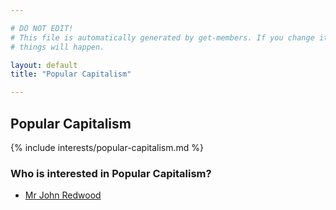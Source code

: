 ```yaml
---

# DO NOT EDIT!
# This file is automatically generated by get-members. If you change it, bad
# things will happen.

layout: default
title: "Popular Capitalism"

---
```


## Popular Capitalism

{% include interests/popular-capitalism.md %}

### Who is interested in Popular Capitalism?


* [Mr John Redwood](/members/mr-john-redwood.html)
